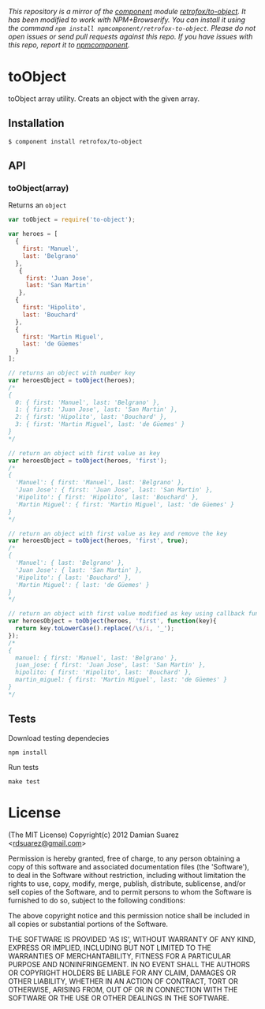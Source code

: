 *This repository is a mirror of the [component](http://component.io) module [retrofox/to-object](http://github.com/retrofox/to-object). It has been modified to work with NPM+Browserify. You can install it using the command `npm install npmcomponent/retrofox-to-object`. Please do not open issues or send pull requests against this repo. If you have issues with this repo, report it to [npmcomponent](https://github.com/airportyh/npmcomponent).*

# toObject

  toObject array utility. Creats an object with the given array.

## Installation

    $ component install retrofox/to-object

## API

### toObject(array)

  Returns an `object`

```js
var toObject = require('to-object');

var heroes = [
  {
    first: 'Manuel',
    last: 'Belgrano'
  },
   {
     first: 'Juan Jose',
     last: 'San Martin'
   },
  {
    first: 'Hipolito',
    last: 'Bouchard'
  },
  {
    first: 'Martin Miguel',
    last: 'de Güemes'
  }
];

// returns an object with number key
var heroesObject = toObject(heroes);
/*
{
  0: { first: 'Manuel', last: 'Belgrano' },
  1: { first: 'Juan Jose', last: 'San Martin' },
  2: { first: 'Hipolito', last: 'Bouchard' },
  3: { first: 'Martin Miguel', last: 'de Güemes' }
}
*/

// return an object with first value as key
var heroesObject = toObject(heroes, 'first');
/*
{
  'Manuel': { first: 'Manuel', last: 'Belgrano' },
  'Juan Jose': { first: 'Juan Jose', last: 'San Martin' },
  'Hipolito': { first: 'Hipolito', last: 'Bouchard' },
  'Martin Miguel': { first: 'Martin Miguel', last: 'de Güemes' }
}
*/

// return an object with first value as key and remove the key
var heroesObject = toObject(heroes, 'first', true);
/*
{
  'Manuel': { last: 'Belgrano' },
  'Juan Jose': { last: 'San Martin' },
  'Hipolito': { last: 'Bouchard' },
  'Martin Miguel': { last: 'de Güemes' }
}
*/

// return an object with first value modified as key using callback function
var heroesObject = toObject(heroes, 'first', function(key){
  return key.toLowerCase().replace(/\s/i, '_');
});
/*
{
  manuel: { first: 'Manuel', last: 'Belgrano' },
  juan_jose: { first: 'Juan Jose', last: 'San Martin' },
  hipolito: { first: 'Hipolito', last: 'Bouchard' },
  martin_miguel: { first: 'Martin Miguel', last: 'de Güemes' }
}
*/
```

## Tests

Download testing dependecies

```
npm install
```

Run tests

```
make test
```

# License

(The MIT License)
Copyright(c) 2012 Damian Suarez &lt;rdsuarez@gmail.com&gt;

Permission is hereby granted, free of charge, to any person obtaining
a copy of this software and associated documentation files (the
'Software'), to deal in the Software without restriction, including
without limitation the rights to use, copy, modify, merge, publish,
distribute, sublicense, and/or sell copies of the Software, and to
permit persons to whom the Software is furnished to do so, subject to
the following conditions:

The above copyright notice and this permission notice shall be
included in all copies or substantial portions of the Software.

THE SOFTWARE IS PROVIDED 'AS IS', WITHOUT WARRANTY OF ANY KIND,
EXPRESS OR IMPLIED, INCLUDING BUT NOT LIMITED TO THE WARRANTIES OF
MERCHANTABILITY, FITNESS FOR A PARTICULAR PURPOSE AND NONINFRINGEMENT.
IN NO EVENT SHALL THE AUTHORS OR COPYRIGHT HOLDERS BE LIABLE FOR ANY
CLAIM, DAMAGES OR OTHER LIABILITY, WHETHER IN AN ACTION OF CONTRACT,
TORT OR OTHERWISE, ARISING FROM, OUT OF OR IN CONNECTION WITH THE
SOFTWARE OR THE USE OR OTHER DEALINGS IN THE SOFTWARE.
